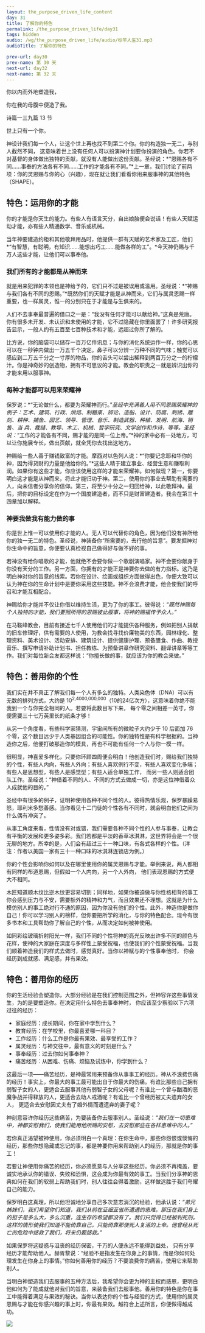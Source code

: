 ```yaml
---
layout: the_purpose_driven_life_content
day: 31
title: 了解你的特色
permalink: /the_purpose_driven_life/day31
tags: hidden
audio: /wg/the_purpose_driven_life/audio/标竿人生31.mp3
audioTitle: 了解你的特色

prev-url: day30
prev-name: 第 30 天
next-url: day32
next-name: 第 32 天
---
```


<div class="center script poem">
<p>你以内而外地塑造我，</p>
<p>你在我的母腹中便造了我。</p>
<p class="sp-verse">诗篇一三九篇 13 节</p>
</div>
<p class="first">世上只有一个你。</p>

神设计我们每一个人，让这个世上再也找不到第二个你。你的构造独一无二，与别人截然不同， 这意味着世上没有任何人可以扮演神计划要你扮演的角色。你若不对基督的身体做出独特的贡献，就没有人能做出这份贡献。圣经说：*“恩赐各有不同……事奉的方法各有不同……工作的才能各有不同。”*上一章，我们讨论了前两项：你的灵恩赐与你的心（兴趣），现在就让我们看看你用来服事神的其他特色（SHAPE）。

## 特色：运用你的才能

你的才能是你天生的能力。有些人有语言天分，自出娘胎便会说话！有些人天赋运动才能，亦有些人精通数学、音乐或机械。

当年神要建造约柜和其他敬拜用品时，他提供一群有天赋的艺术家及工匠，他们*“有智慧，有聪明，有知识……能想出巧工……能做各样的工”。*今天神仍赐与千万人这些才能，让他们可以事奉他。

### 我们所有的才能都是从神而来

就是用来犯罪的本领也是神给予的，它们只不过是被误用或滥用。圣经说：*“神赐与我们各有不同的恩赐。”*既然你们的天赋才能是从神而来，它们与属灵恩赐一样重要，也一样属灵，惟一的分别只在于才能是与生俱来的。

人们不去事奉最普遍的借口之一是：“我没有任何才能可以献给神。”这真是荒唐。你有很多未开发、未认识和未使用的才能，它不过隐藏在你里面罢了！许多研究报告显示，一般人约有五百至七百种技术和才能，远超过你所了解的。

比方说，你的脑袋可以储存一百万亿件讯息；与你的消化系统运作一样，你的心思可以在一秒钟内做出一万五千个决定。鼻子可以分辨一万种不同的气味；触觉可以感应到二万五千分之一寸厚的物品，你的舌头可以尝出稀释到两百万分之一的柠檬汁。你是神奇妙的创造物，拥有不可思议的才能。教会的职责之一就是辨识出你的才能来用以服事神。

### 每种才能都可以用来荣耀神

保罗说：*“无论做什么，都要为荣耀神而行。”*圣经中充满着人用不同恩赐荣耀神的例子：艺术、建筑、行政、烘焙、制糖果、辨论、造船、设计、防腐、刺绣、雕刻、耕种、捕鱼、园艺、领导、管理、音乐、制造武器、种植、发明、航海、销售、当 兵、裁缝、教导、木工、机械、哲学研究、文学创作和作诗，等等。圣经说：*“工作的才能各有不同，赐才能的是同一位上帝。”*神的家中必有一处地方，可以让你施展专长，做出页献，就全凭你去找出这地方。

神赐给一些人善于赚钱致富的才能。摩西对以色列人说：*“你要记念耶和华你的神，因为得货财的力量是他给你的。”*这些人精于建立事业、经营生意和赚取利润。如果你有这些才能，你应该使用这样的才能来荣耀神。如何做现？第一，你要明白这才能是从神而来，将此才能归功于神。第二，使用你的事业去帮助有需要的人，向未信者分享你的信仰。第三，将至少十分之一归回给神，以此敬拜神。最后，把你的目标设定在作为一个国度建造者，而不只是财富建造者。我会在第三十四章加以解释。

### 神要我做我有能力做的事

你是世上惟一可以使用你才能的人。无人可以代替你的角色，因为他们没有神所给你的独一无二的特色。圣经说，神装备你“所需要的，去行他的旨意”。要发掘神对你生命中的旨意，你便要认真检视自己做得好与做不好的事。

若神没有给你唱歌的才能，他就绝不会要你做一个歌剧演唱家。神不会要你献身于你没有天分的工作。另一方面，你拥有的才能正是神要你去做的有力指标。这乃是明白神对你的旨意的线索。若你在设计、绘画或组织方面做得出色，你便大致可以认为神在你的生命计划中是要你采用这些技能。神不会浪费才能，他会使我们的呼召和才能互相配合。

神赐给你才能并不仅让你借以维持生活，更为了你的事工。彼得说：*“既然神赐每个人独特的才能，我们要照所得的恩赐彼此服事，将神的赐福传予众人。”*

在马鞍峰教会，目前有接近七千人使用他们的才能提供各种服务，例如把别人捐献的旧车修理好，供有需要的人使用，为教会找寻找价廉物美的东西，园林绿化、整理资料、美术设计、活动安排、建筑设计、提供健康护理、预备膳食、作曲、教授音乐、撰写申请补助计划书、担任教练、为预备讲章作研究资料、翻译讲章等等工作。我们对每位新会友都这样说：“你擅长做的事，就应该为你的教会来做。”

## 特色：善用你的个性

我们实在并不真正了解我们每一个人有多么的独特。人类染色体（DNA）可以有无数的排列方式，大约是 10<sup>2,4000,000,000</sup>（10的24亿次方），这意味着你绝不能我到一个与你完全相同的人。若要将此数目写下来， 每个零之间相差一英寸，你便需要三十七万英里长的纸条才够！

从另一个角度看，有些科学家猜测，宇宙间所有的微粒子大约少于 10 后面加 76  个零，这个数目远少于人类基因组合的可能性。你的独特性是有科学根据的。当神造你之后，他便打破那造你的模具，再也不可能有任何一个人与你一模一样。

很明显，神喜爱多样化，只要你环顾四周便会明白！他创造我们时，赐给我们独特的个性，有些人内向，有些人外向；有些人喜欢例行不变，有些人喜欢变化多端；有些人是思想型，有些人是感觉型；有些人适合单独工作， 而另一些人则适合团队工作。圣经说：“神借着不同的人、不同的方式去做成一切，亦是这位神借着众人成就他的目的。”

圣经中有很多的例子，证明神使用各种不同个性的人。彼得热情乐观，保罗暴躁易怒，耶利米多愁善感。当你看见十二门徒的个性各有不同时，就会明白他们之间为什么偶有冲突了。

从事工角度来看，性情没有对或错，我们需要各种不同个性的人参与事奉，让教会有平衡的发展和更多姿多彩。我们若都是平淡的香草冰淇淋，这世界将会是一个很无聊的地方。所幸的是，人们会有超过三十一种口味，有各式各样的个性。（洋注：作者以美国一家有三十一种口味的冰淇淋连锁店为例。）

你的个性会影响你如何以及在哪里使用你的属灵恩赐与才能。举例来说，两人都相有同样的布道恩赐，但假如一个人内向，另一个人外向， 他们表现恩赐的方式便大不相同。

木匠知道顺木纹比逆木纹更容易切割；同样地，如果你被迫做与你性格相背的事工你会感到压力与不安，需要额外的精神和力气，而且效果还不理想。这就是为什么模仿别人的事工绝对行不通的原因，因为你没有他们的个性。此外，神造你是做你自己！你可以学习别人的榜样，但你要把所学的消化，与你的特色配合。现今有很多书本和工具帮助你了解自己的个性，从而决定如何被神使用。

如同彩绘玻璃折射阳光一样，我们不同的个性将神的亮光反映出许多不同的颜色与花样，使神的大家庭在深度与多样性上蒙受祝福，也使我们的个性蒙受祝福。当我们顺着神造我们的样式去做时，感觉真好。当你以神赋与的个性事奉他时， 你会经历到成就感、满足感，并有果效。

## 特色：善用你的经历

你的生活经验会塑造你，大部分经验是在我们控制范围之外，但神容许这些事情发生，为的是要塑造你。在决定用什么特色去事奉神时， 你应该至少察验以下六项过往的经历：

- 家庭经历：成长期间，你在家中学到什么？
- 教育经历：在学校里，你最喜爱哪一科目？
- 工作经历：什么工作是你最有果效、最享受的工作？
- 属灵经历：与神交往中，最有意义的时刻是什么？
- 事奉经历：过去你如何事奉神？ 
- 痛苦经历：从困难、伤痛、烦恼及试炼中，你学到什么？

这最后一项——痛苦经历，是神最常用来预备你从事事工的经历。神从不浪费伤痛的经历！事实上，你最大的事工最可能出自于你最大的伤痛。有谁比那些自己拥有弱智子女的人，更适合去服事其他有弱智子女的父母呢？有谁比一个曾与酗酒的恶魔争战并得释放的人，更适合去助人戒酒呢？有谁比一个曾经历被丈夫遗弃的女人， 更适合去安慰因丈夫有了婚外情而遭遗弃的妻子呢？

神刻意容许你经历这些痛苦，为要装备你去服事别人。圣经说：*“我们在一切患难中，神都安慰我们，使我们能用他所赐的安慰，去安慰那些在各样患难中的人。”*

若你真正渴望被神使用，你必须明白一个真理：在你生命中，那些你怨恨或懊悔的经历，那些你想隐藏或忘记的事，都是神要你用来帮助别人的经历，那就是你的事工！

若要让神使用你痛苦的经历，你必须愿意与人分享这些经历。你必须不再掩盖，要诚实地承认你的错误、失败和恐惧，这会成为你最有效的事工。当我们分享神的恩典如何在我们的软弱上帮助我们时，别人往往会得着激励，这样做远胜于我们夸耀自己的能力。

保罗明白这真理，所以他坦诚地分享自己多次意志消沉的经验，他承认说：*“弟兄姊妹们，我们希望你们知道，我们从前在亚细亚省所遭遇的患难。那压在我们身上的担子是多么大，多么沉重，连生存的希望都没有了。我们只觉得已经被判死刑。这样的情形使我们知道不能倚靠自己，只能倚靠那使死人复活的上帝。他曾经从死亡的危险中拯救了我们，将来仍要拯救。”*

如果保罗将这疑惑与沮丧的经历保密，千万的人便永远不能得到益处， 只有分享经历才能帮助他人。赫胥黎说：“经验不是指发生在你身上的事情，而是你如何处理发生在你身上的事情。”你如何善用你的经历？不要浪费你的痛苦，使用它来帮助别人。

当明白神塑造我们去服事的五种方法后，我希望你会更为神的主权而感恩，更明白他如何为了能成就他对我们的旨意，来装备我们去服事他。善用你的特色是你在事工中能得着满足与果效的秘诀。当你以表达你的个性与经验的方式，使用你的属灵恩赐与才能在你感兴趣的事上时，你最有果效。越符合上述所言，你便做得越成功。

<div class="article-img-wrapper">
  <img src="https://typora-1259024198.cos.ap-beijing.myqcloud.com/wg/the_purpose_driven_life/image/day31_card.jpg">
</div>
